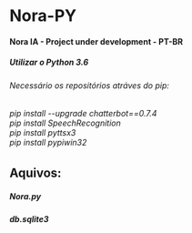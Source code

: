 # Nora-PY
<h4>Nora IA -  Project under development - PT-BR</h4>
<h5>Utilizar o Python 3.6</5>
<br>
<h6>Necessário os repositórios atráves do pip:<h6/>
  pip install --upgrade chatterbot==0.7.4<br>
  pip install SpeechRecognition<br>
  pip install pyttsx3<br>
  pip install pypiwin32<br>

<h2>Aquivos:</h2>
  <div>
    <h5>Nora.py</h5>
    <h5>db.sqlite3</h5>
  </div>
